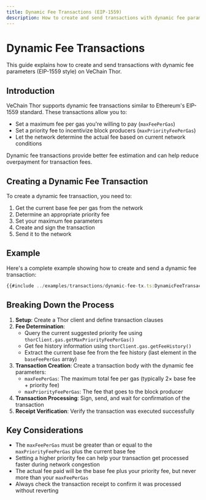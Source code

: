 ```yaml
---
title: Dynamic Fee Transactions (EIP-1559)
description: How to create and send transactions with dynamic fee parameters on VeChain Thor
---
```


# Dynamic Fee Transactions

This guide explains how to create and send transactions with dynamic fee parameters (EIP-1559 style) on VeChain Thor.

## Introduction

VeChain Thor supports dynamic fee transactions similar to Ethereum's EIP-1559 standard. These transactions allow you to:

- Set a maximum fee per gas you're willing to pay (`maxFeePerGas`)
- Set a priority fee to incentivize block producers (`maxPriorityFeePerGas`)
- Let the network determine the actual fee based on current network conditions

Dynamic fee transactions provide better fee estimation and can help reduce overpayment for transaction fees.

## Creating a Dynamic Fee Transaction

To create a dynamic fee transaction, you need to:

1. Get the current base fee per gas from the network
2. Determine an appropriate priority fee
3. Set your maximum fee parameters
4. Create and sign the transaction
5. Send it to the network

## Example

Here's a complete example showing how to create and send a dynamic fee transaction:

```ts
{{#include ../examples/transactions/dynamic-fee-tx.ts:DynamicFeeTransactionSnippet}}
```

## Breaking Down the Process

1. **Setup**: Create a Thor client and define transaction clauses
2. **Fee Determination**: 
   - Query the current suggested priority fee using `thorClient.gas.getMaxPriorityFeePerGas()`
   - Get fee history information using `thorClient.gas.getFeeHistory()`
   - Extract the current base fee from the fee history (last element in the `baseFeePerGas` array)
3. **Transaction Creation**: Create a transaction body with the dynamic fee parameters:
   - `maxFeePerGas`: The maximum total fee per gas (typically 2× base fee + priority fee)
   - `maxPriorityFeePerGas`: The fee that goes to the block producer
4. **Transaction Processing**: Sign, send, and wait for confirmation of the transaction
5. **Receipt Verification**: Verify the transaction was executed successfully

## Key Considerations

- The `maxFeePerGas` must be greater than or equal to the `maxPriorityFeePerGas` plus the current base fee
- Setting a higher priority fee can help your transaction get processed faster during network congestion
- The actual fee paid will be the base fee plus your priority fee, but never more than your `maxFeePerGas`
- Always check the transaction receipt to confirm it was processed without reverting 
